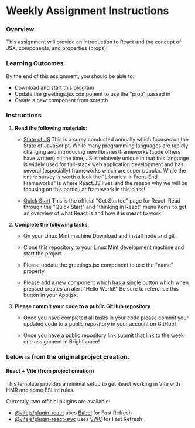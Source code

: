 # Weekly Assignment Instructions


### Overview
This assignment will provide an introduction to React and the concept of JSX, components, and properties (props)!

### Learning Outcomes
By the end of this assignment, you should be able to:

- Download and start this program
- Update the greetings.jsx component to use the "prop" passed in
- Create a new component from scratch

### Instructions
1. **Read the following materials**:

   - [State of JS](https://stateofjs.com/en-US) 
    This is a surey conducted annually which focuses on the State of JavaScript.  While many programming languages are rapidly changing and introducing new libraries/frameworks (code others have written) all the time, JS is relatively unique in that this language is widely used for full-stack web application development and has several (especially) frameworks which are super popular.  While the entire survey is worth a look the "Libraries -> Front-End Frameworks" is where React.JS lives and the reason why we will be focusing on this particular framework in this class! 

   - [Quick Start](https://react.dev/learn)
    This is the official "Get Started" page for React.   Read through the "Quick Start" and "thinking in React" menu items to get an overview of what React is and how it is meant to work.
   
2. **Complete the following tasks**:

    - On your Linux Mint machine Download and install node and git

    - Clone this repository to your Linux Mint development machine and start the project
    
    - Please update the greetings.jsx component to use the "name" property

    - Please add a new component which has a single button which when pressed creates an alert "Hello World!"  Be sure to reference this button in your App.jsx.  

4. **Please commit your code to a public GitHub repository**
    - Once you have completed all tasks in your code please commit your updated code to a public repository in your account on GitHub!

    - Once you have a public repository link submit that link to the week one assignment in Brightspace!



### below is from the original project creation.  

#### React + Vite (from project creation)

This template provides a minimal setup to get React working in Vite with HMR and some ESLint rules.

Currently, two official plugins are available:

- [@vitejs/plugin-react](https://github.com/vitejs/vite-plugin-react/blob/main/packages/plugin-react/README.md) uses [Babel](https://babeljs.io/) for Fast Refresh
- [@vitejs/plugin-react-swc](https://github.com/vitejs/vite-plugin-react-swc) uses [SWC](https://swc.rs/) for Fast Refresh
